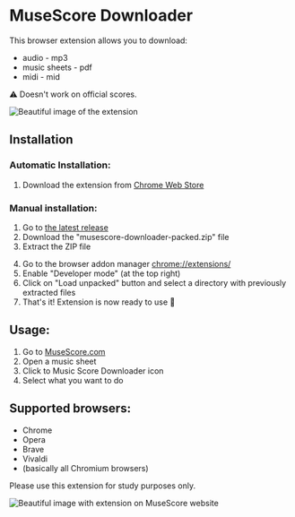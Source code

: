 # MuseScore Downloader

This browser extension allows you to download:
* audio - mp3
* music sheets - pdf
* midi - mid

⚠️ Doesn't work on official scores.

<img src="https://raw.githubusercontent.com/ingui-n/musescore-downloader/master/screenshots/extension.png" alt="Beautiful image of the extension"/>

## Installation
### Automatic Installation:
1. Download the extension from [Chrome Web Store](https://chrome.google.com/webstore/detail/music-score-downloader/jhogldboghgffknljgnomjkcfbapogdf)

### Manual installation:
1. Go to [the latest release](https://github.com/ingui-n/musescore-downloader/releases/latest)
2. Download the "musescore-downloader-packed.zip" file
3. Extract the ZIP file

<!-- <details>
  <summary>For Chromium users: (click)</summary>
-->
4. Go to the browser addon manager [chrome://extensions/](chrome://extensions/)
5. Enable "Developer mode" (at the top right)
6. Click on "Load unpacked" button and select a directory with previously extracted files
7. That's it! Extension is now ready to use 🎉
<!-- </details>

<details>
  <summary>For Firefox users: (click)</summary>

4. Go to the Firefox addons debugger [about:debugging#/runtime/this-firefox](about:debugging#/runtime/this-firefox)
5. Click on "Load Temporary Add-on" button and select the `manifest.json` file from previously extracted directory
6. That's it! Extension is now ready to use 🎉
</details>
-->

## Usage:
1. Go to [MuseScore.com](https://musescore.com/)
2. Open a music sheet
3. Click to Music Score Downloader icon
4. Select what you want to do

## Supported browsers:
<!-- * Firefox -->
* Chrome
* Opera
* Brave
* Vivaldi
* (basically all Chromium browsers)

Please use this extension for study purposes only.

<img src="https://raw.githubusercontent.com/ingui-n/musescore-downloader/master/screenshots/screenshot.png" alt="Beautiful image with extension on MuseScore website"/>
